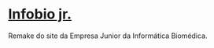 # [Infobio jr.](http://www.infobiojr.com.br)

Remake do site da Empresa Junior da Informática Biomédica.